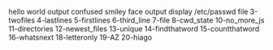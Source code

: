 hello world output
confused smiley face output
display /etc/passwd file
3-twofiles
4-lastlines
5-firstlines
6-third_line
7-file
8-cwd_state 
10-no_more_js
11-directories
12-newest_files 
13-unique
14-findthatword 
15-countthatword 
16-whatsnext 
18-letteronly 
 19-AZ
20-hiago
